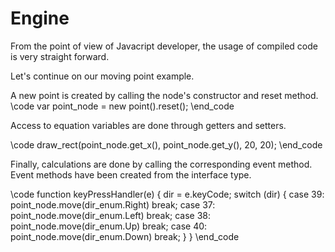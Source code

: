 # Engine

From the point of view of Javacript developer, the usage
of compiled code is very straight forward.

Let's continue on our moving point example.

A new point is created by calling the node's constructor and reset method.
\code
var point_node = new point().reset();
\end_code

Access to equation variables are done through getters and setters.

\code
draw_rect(point_node.get_x(), point_node.get_y(), 20, 20);
\end_code

Finally, calculations are done by calling the corresponding event method.
Event methods have been created from the interface type.

\code
function keyPressHandler(e) {
    dir = e.keyCode;
    switch (dir) {
        case 39:
            point_node.move(dir_enum.Right)
            break;
        case 37:
            point_node.move(dir_enum.Left)
            break;
        case 38:
            point_node.move(dir_enum.Up)
            break;
        case 40:
            point_node.move(dir_enum.Down)
            break;
    }
}
\end_code
